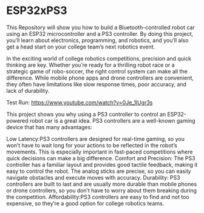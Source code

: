 # ESP32xPS3
This Repository will show you how to build a Bluetooth-controlled robot car using an ESP32 microcontroller and a PS3 controller. By doing this project, you’ll learn about electronics, programming, and robotics, and you’ll also get a head start on your college team’s next robotics event.

In the exciting world of college robotics competitions, precision and quick thinking are key. Whether you’re ready for a thrilling robot race or a strategic game of robo-soccer, the right control system can make all the difference. While mobile phone apps and drone controllers are convenient, they often have limitations like slow response times, poor accuracy, and lack of durability.

Test Run: https://www.youtube.com/watch?v=0Je_1IUgr3s

This project shows you why using a PS3 controller to control an ESP32-powered robot car is a great idea. PS3 controllers are a well-known gaming device that has many advantages:

Low Latency:PS3 controllers are designed for real-time gaming, so you won’t have to wait long for your actions to be reflected in the robot’s movements. This is especially important in fast-paced competitions where quick decisions can make a big difference.
Comfort and Precision: The PS3 controller has a familiar layout and provides good tactile feedback, making it easy to control the robot. The analog sticks are precise, so you can easily navigate obstacles and execute moves with accuracy.
Durability: PS3 controllers are built to last and are usually more durable than mobile phones or drone controllers, so you don’t have to worry about them breaking during the competition.
Affordability:PS3 controllers are easy to find and not too expensive, so they’re a good option for college robotics teams.
